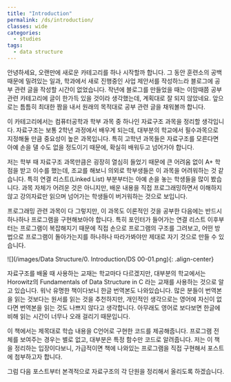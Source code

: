 ```yaml
---
title: "Introduction"
permalink: /ds/introduction/
classes: wide
categories:
  - studies
tags:
  - data structure
---
```


안녕하세요, 오랜만에 새로운 카테고리를 하나 시작할까 합니다. 그 동안 훈련소의 공백 때문에 밀려있는 일과, 학과에서 새로 진행중인 사업 제안서를 작성하느라 블로그에 공부 관련 글을 작성할 시간이 없었습니다. 작년에 블로그를 만들었을 때는 이맘때쯤 공부 관련 카테고리에 글이 한가득 있을 것이라 생각했는데, 계획대로 잘 되지 않았네요. 앞으로는 틈틈히 최대한 짬을 내서 원래의 목적대로 공부 관련 글을 채워볼까 합니다.

이 카테고리에서는 컴퓨터공학과 학부 과목 중 하나인 자료구조 과목을 정리할 생각입니다. 자료구조는 보통 2학년 과정에서 배우게 되는데, 대부분의 학교에서 필수과목으로 지정해둘 만큼 중요성이 높은 과목입니다. 특히 고학년 과목들은 자료구조를 모른다면 아예 손을 댈 수도 없을 정도이기 때문에, 확실히 배워두고 넘어가야 합니다.

저는 학부 때 자료구조 과목만큼은 굉장히 열심히 들었기 때문에 큰 어려움 없이 A+ 학점을 받고 이수를 했는데, 조교를 해보니 의외로 학부생들은 이 과목을 어려워하는 것 같습니다. 특히 연결 리스트(Linked List) 부분부터는 아예 손을 놓는 학생들을 많이 봤습니다. 과목 자체가 어려운 것은 아니지만, 배운 내용을 직접 프로그래밍하면서 이해하지 않고 강의자료만 읽으며 넘어가는 학생들이 버거워하는 것으로 보입니다.

프로그래밍 관련 과목이 다 그렇지만, 이 과목도 이론적인 것을 공부한 다음에는 반드시 하나하나 프로그램을 구현해보아야 합니다. 특히 포인터가 들어가는 연결 리스트 이후부터는 프로그램이 복잡해지기 때문에 직접 손으로 프로그램의 구조를 그려보고, 어떤 방법으로 프로그램이 돌아가는지를 하나하나 따라가봐야만 제대로 자기 것으로 만들 수 있습니다.

![](/images/Data Structure/0. Introduction/DS 00-01.png){: .align-center}

자료구조를 배울 때 사용하는 교재는 학교마다 다르겠지만, 대부분의 학교에서는 Horowitz의 Fundamentals of Data Structure in C 라는 교재를 사용하는 것으로 알고 있습니다. 워낙 유명한 책이다보니 한글 번역본도 나와있습니다. 많은 분들이 번역본을 읽는 것보다는 원서를 읽는 것을 추천하지만, 개인적인 생각으로는 영어에 자신이 없다면 번역본을 읽는 것도 나쁘지 않다고 생각합니다. 아무래도 영어로 보다보면 한글에 비해 읽는 시간이 너무나 오래 걸리기 때문입니다.

이 책에서는 제목대로 학습 내용을 C언어로 구현한 코드를 제공해줍니다. 프로그램 전체를 보여주는 경우는 별로 없고, 대부분은 특정 함수만 코드로 알려줍니다. 저는 이 책을 정리하는 입장이다보니, 가급적이면 책에 나와있는 프로그램을 직접 구현해서 포스트에 첨부하고자 합니다.

그럼 다음 포스트부터 본격적으로 자료구조의 각 단원을 정리해서 올리도록 하겠습니다.